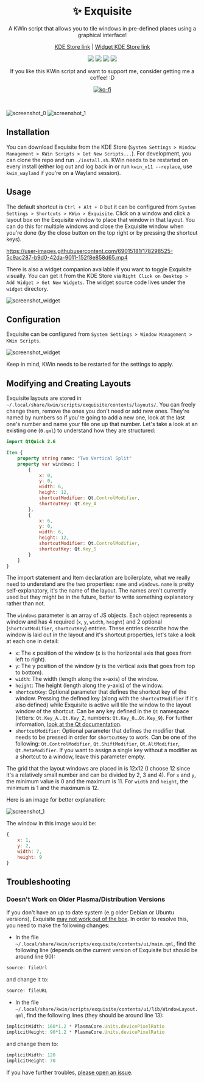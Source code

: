 <div align="center"> 
    
# ✨ Exquisite 
A KWin script that allows you to tile windows in pre-defined places using a graphical interface!
    
[KDE Store link](https://store.kde.org/p/1852610/) | [Widget KDE Store link](https://store.kde.org/p/1878384/)

![](https://img.shields.io/static/v1?style=for-the-badge&label=KWin&message=Script&color=blue&logo=kde)
![](https://img.shields.io/badge/Wayland-Ready-blue?style=for-the-badge&logo=linux)
![](https://img.shields.io/static/v1?style=for-the-badge&label=KDE%20Store&message=10K+%20Downloads&color=blue&logo=kde&logoColor=orange)
![](https://img.shields.io/static/v1?style=for-the-badge&label=Qt&message=QML&color=green&logo=qt)

If you like this KWin script and want to support me, consider getting me a coffee! :D

[![ko-fi](https://ko-fi.com/img/githubbutton_sm.svg)](https://ko-fi.com/B0B8FQ871)
    
</div>
<br>

![screenshot_0](https://github.com/qewer33/Exquisite/blob/main/assets/screenshot_0.png?raw=true)
![screenshot_1](https://github.com/qewer33/Exquisite/blob/main/assets/screenshot_1.png?raw=true)

## Installation

You can download Exquisite from the KDE Store (`System Settings > Window Management > KWin Scripts > Get New Scripts...`). For development, you can clone the repo and run `./install.sh`. KWin needs to be restarted on every install (either log out and log back in or run `kwin_x11 --replace`, use `kwin_wayland` if you're on a Wayland session).

## Usage

The default shortcut is `Ctrl + Alt + D` but it can be configured from `System Settings > Shortcuts > KWin > Exquisite`. Click on a window and click a layout box on the Exquisite window to place that window in that layout. You can do this for multiple windows and close the Exquisite window when you're done (by the close button on the top right or by pressing the shortcut keys).


https://user-images.githubusercontent.com/69015181/178298525-5c9ac287-b9d0-42da-9011-152f8e858d65.mp4


There is also a widget companion available if you want to toggle Exquisite visually. You can get it from the KDE Store via `Right Click on Desktop > Add Widget > Get New Widgets`. The widget source code lives under the `widget` directory.

![screenshot_widget](https://github.com/qewer33/Exquisite/blob/main/assets/screenshot_widget.png?raw=true)

## Configuration

Exquisite can be configured from `System Settings > Window Management > KWin Scripts`.

![screenshot_widget](https://github.com/qewer33/Exquisite/blob/main/assets/screenshot_preferences.png?raw=true)

Keep in mind, KWin needs to be restarted for the settings to apply.

## Modifying and Creating Layouts

Exquisite layouts are stored in `~/.local/share/kwin/scripts/exquisite/contents/layouts/`. You can freely change them, remove the ones you don't need or add new ones. They're named by numbers so if you're going to add a new one, look at the last one's number and name your file one up that number. Let's take a look at an existing one (`0.qml`) to understand how they are structured:

```qml
import QtQuick 2.6

Item {
    property string name: "Two Vertical Split"
    property var windows: [
        {
            x: 0,
            y: 0,
            width: 6,
            height: 12,
            shortcutModifier: Qt.ControlModifier,
            shortcutKey: Qt.Key_A
        },
        {
            x: 6,
            y: 0,
            width: 6,
            height: 12,
            shortcutModifier: Qt.ControlModifier,
            shortcutKey: Qt.Key_S
        }
    ]
}
```

The import statement and Item declaration are boilerplate, what we really need to understand are the two properties: `name` and `windows`. `name` is pretty self-explanatory, it's the name of the layout. The names aren't currently used but they might be in the future, better to write something explanatory rather than not.

The `windows` parameter is an array of JS objects. Each object represents a window and has 4 required (`x`, `y`, `width`, `height`) and 2 optional (`shortcutModifier`, `shortcutKey`) entries. These entries describe how the window is laid out in the layout and it's shortcut properties, let's take a look at each one in detail:

- `x`: The x position of the window (x is the horizontal axis that goes from left to right).
- `y`: The y position of the window (y is the vertical axis that goes from top to bottom).
- `width`: The width (length along the x-axis) of the window.
- `height`: The height (length along the y-axis) of the window.
- `shortcutKey`: Optional parameter that defines the shortcut key of the window. Pressing the defined key (along with the `shortcutModifier` if it's also defined) while Exquisite is active will tile the window to the layout window of the shortcut. Can be any key defined in the `Qt` namespace (letters: `Qt.Key_A`...`Qt.Key_Z`, numbers: `Qt.Key_0`...`Qt.Key_9`). For further information, [look at the Qt documentation](https://doc.qt.io/qt-5/qt.html#Key-enum).
- `shortcutModifier`: Optional parameter that defines the modifier that needs to be pressed in order for `shortcutKey` to work. Can be one of the following: `Qt.ControlModifier`, `Qt.ShiftModifier`, `Qt.AltModifier`, `Qt.MetaModifier`. If you want to assign a single key without a modifier as a shortcut to a window, leave this parameter empty.

The grid that the layout windows are placed in is 12x12 (I choose 12 since it's a relatively small number and can be divided by 2, 3 and 4). For `x` and `y`, the minimum value is 0 and the maximum is 11. For `width` and `height`, the minimum is 1 and the maximum is 12.

Here is an image for better explanation:

![screenshot_1](https://github.com/qewer33/Exquisite/blob/main/assets/layout_explanation.png?raw=true)

The window in this image would be:

```qml
{
    x: 1,
    y: 2,
    width: 7,
    height: 9
}
```
## Troubleshooting

### Doesn't Work on Older Plasma/Distribution Versions

If you don't have an up to date system (e.g older Debian or Ubuntu versions), Exquisite [may not work out of the box](https://github.com/qewer33/Exquisite/issues/10). In order to resolve this, you need to make the following changes:

- In the file `~/.local/share/kwin/scripts/exquisite/contents/ui/main.qml`, find the following line (depends on the current version of Exquisite but should be around line 90):
```qml
source: fileUrl
```
and change it to:
```qml
source: fileURL
```

- In the file `~/.local/share/kwin/scripts/exquisite/contents/ui/lib/WindowLayout.qml`, find the following lines (they should be around line 13):
```qml
implicitWidth: 160*1.2 * PlasmaCore.Units.devicePixelRatio
implicitHeight: 90*1.2 * PlasmaCore.Units.devicePixelRatio
```
and change them to:
```qml
implicitWidth: 120
implicitHeight: 70
```

If you have further troubles, [please open an issue](https://github.com/qewer33/Exquisite/issues/new).

